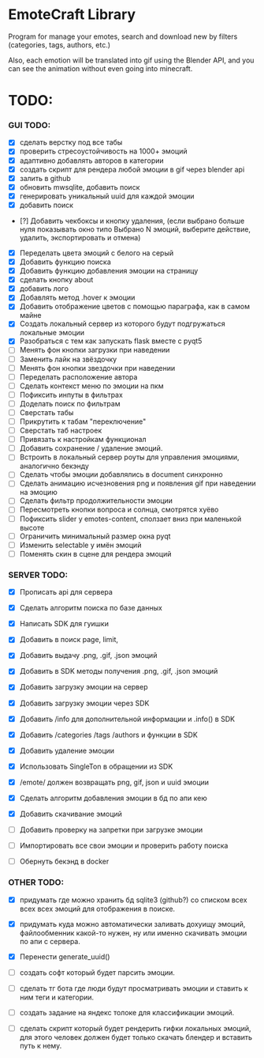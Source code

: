 # EmoteCraft Library
Program for manage your emotes, search and download new by filters (categories, tags, authors, etc.)

Also, each emotion will be translated into gif using the Blender API, and you can see the animation without even going into minecraft.

# TODO:

### GUI TODO:
 - [x] сделать верстку под все табы
 - [x] проверить стресоустойчивость на 1000+ эмоций 
 - [x] адаптивно добавлять авторов в категории
 - [x] создать скрипт для рендера любой эмоции в gif через blender api
 - [x] залить в github
 - [x] обновить mwsqlite, добавить поиск
 - [x] генерировать уникальный uuid для каждой эмоции
 - [x] добавить поиск 
 - [?] Добавить чекбоксы и кнопку удаления, (если выбрано больше нуля показывать окно типо Выбрано N эмоций, выберите действие, удалить, экспортировать и отмена)
 - [x] Переделать цвета эмоций с белого на серый
 - [x] Добавить функцию поиска
 - [x] Добавить функцию добавления эмоции на страницу
 - [x] сделать кнопку about
 - [x] добавить лого
 - [x] Добавлять метод .hover к эмоции
 - [x] Добавить отображение цветов с помощью параграфа, как в самом майне
 - [x] Создать локальный сервер из которого будут подгружаться локальные эмоции
 - [x] Разобраться с тем как запускать flask вместе с pyqt5
 - [ ] Менять фон кнопки загрузки при наведении
 - [ ] Заменить лайк на звёздочку
 - [ ] Менять фон кнопки звездочки при наведении
 - [ ] Переделать расположение автора
 - [ ] Сделать контекст меню по эмоции на пкм
 - [ ] Пофиксить инпуты в фильтрах
 - [ ] Доделать поиск по фильтрам
 - [ ] Сверстать табы
 - [ ] Прикрутить к табам "переключение"
 - [ ] Сверстать таб настроек
 - [ ] Привязать к настройкам функционал
 - [ ] Добавить сохранение / удаление эмоций.
 - [ ] Встроить в локальный сервер роуты для управления эмоциями, аналогично бекэнду
 - [ ] Сделать чтобы эмоции добавлялись в document синхронно
 - [ ] Сделать анимацию исчезновения png и появления gif при наведении на эмоцию
 - [ ] Сделать фильтр продолжительности эмоции
 - [ ] Пересмотреть кнопки вопроса и солнца, смотрятся хуёво
 - [ ] Пофиксить slider у emotes-content, сползает вниз при маленькой высоте
 - [ ] Ограничить минимальный размер окна pyqt
 - [ ] Изменить selectable у имён эмоций
 - [ ] Поменять скин в сцене для рендера эмоций

### SERVER TODO:
- [x] Прописать api для сервера 
- [x] Сделать алгоритм поиска по базе данных
- [x] Написать SDK для гуишки
- [x] Добавить в поиск page, limit,
- [x] Добавить выдачу .png, .gif, .json эмоций
- [x] Добавить в SDK методы получения .png, .gif, .json эмоций
- [x] Добавить загрузку эмоции на сервер
- [x] Добавить загрузку эмоции через SDK
- [x] Добавить /info для дополнительной информации и .info() в SDK
- [x] Добавить /categories /tags /authors и функции в SDK
- [x] Добавить удаление эмоции
- [x] Использовать SingleTon в обращении из SDK
- [x] /emote/<uuid> должен возвращать png, gif, json и uuid эмоции
- [x] Сделать алгоритм добавления эмоции в бд по апи кею
- [x] Добавить скачивание эмоций 
- [ ] Добавить проверку на запретки при загрузке эмоции
- [ ] Импортировать все свои эмоции и проверить работу поиска
- [ ] Обернуть бекэнд в docker


### OTHER TODO:
 - [x] придумать где можно хранить бд sqlite3 (github?) со списком всех всех всех эмоций для отображения в поиске.
 - [x] придумать куда можно автоматически заливать дохуищу эмоций, файлообменник какой-то нужен, ну или именно скачивать эмоции по апи с сервера.
 - [x] Перенести generate_uuid()
 - [ ] создать софт который будет парсить эмоции.
 - [ ] сделать тг бота где люди будут просматривать эмоции и ставить к ним теги и категории.
 - [ ] создать задание на яндекс толоке для классификации эмоций.
 - [ ] сделать скрипт который будет рендерить гифки локальных эмоций, для этого человек должен будет только скачать блендер и вставить путь к нему.
 
